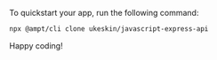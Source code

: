 To quickstart your app, run the following command: 

```bash
npx @ampt/cli clone ukeskin/javascript-express-api
```

Happy coding!